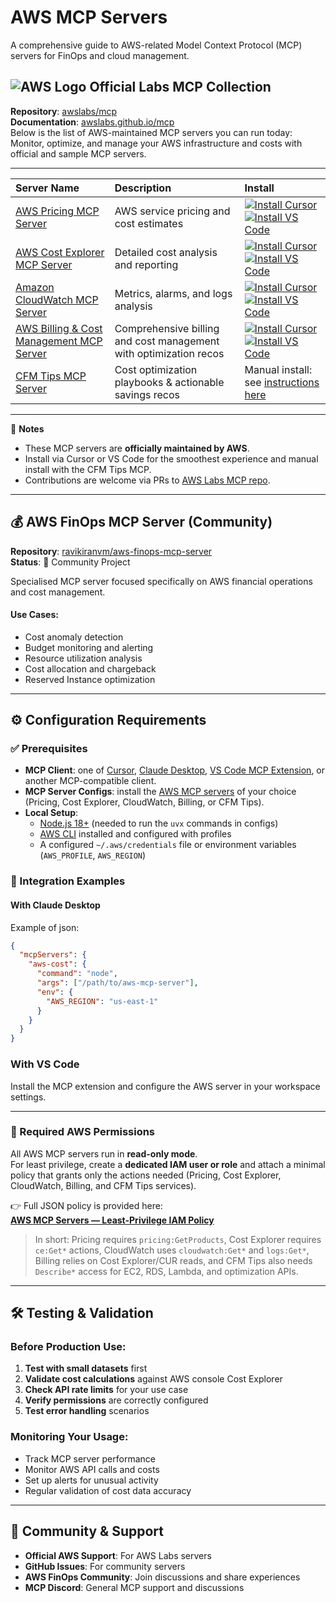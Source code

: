# AWS MCP Servers

A comprehensive guide to AWS-related Model Context Protocol (MCP) servers for FinOps and cloud management.

## ![AWS Logo](https://www.vectorlogo.zone/logos/amazon_aws/amazon_aws-icon.svg) Official Labs MCP Collection

**Repository**: [awslabs/mcp](https://github.com/awslabs/mcp)  
**Documentation**: [awslabs.github.io/mcp](https://awslabs.github.io/mcp/)  
Below is the list of AWS-maintained MCP servers you can run today: Monitor, optimize, and manage your AWS infrastructure and costs with official and sample MCP servers.

---




| **Server Name** | **Description** | **Install** |
|:----------------|:----------------|:-------------|
| [AWS Pricing MCP Server](https://awslabs.github.io/mcp/servers/aws-pricing-mcp-server/) | AWS service pricing and cost estimates | [![Install Cursor](https://img.shields.io/badge/Install-Cursor-red?logo=cursor&logoColor=white)](https://cursor.com/en/install-mcp?name=awslabs.aws-pricing-mcp-server&config=ewogICAgImNvbW1hbmQiOiAidXZ4IGF3c2xhYnMuYXdzLXByaWNpbmctbWNwLXNlcnZlckBsYXRlc3QiLAogICAgImVudiI6IHsKICAgICAgIkZBU1RNQ1BfTE9HX0xFVkVMIjogIkVSUk9SIiwKICAgICAgIkFXU19QUk9GSUxFIjogInlvdXItYXdzLXByb2ZpbGUiLAogICAgICAiQVdTX1JFR0lPTiI6ICJ1cy1lYXN0LTEiCiAgICB9LAogICAgImRpc2FibGVkIjogZmFsc2UsCiAgICAiYXV0b0FwcHJvdmUiOiBbXQogIH0K) <br> [![Install VS Code](https://img.shields.io/badge/Install-VS%20Code-blue?logo=visualstudiocode&logoColor=white)](https://insiders.vscode.dev/redirect/mcp/install?name=AWS%20Pricing%20MCP%20Server&config=%7B%22command%22%3A%22uvx%22%2C%22args%22%3A%5B%22awslabs.aws-pricing-mcp-server%40latest%22%5D%2C%22env%22%3A%7B%22FASTMCP_LOG_LEVEL%22%3A%22ERROR%22%2C%22AWS_PROFILE%22%3A%22your-aws-profile%22%2C%22AWS_REGION%22%3A%22us-east-1%22%7D%2C%22disabled%22%3Afalse%2C%22autoApprove%22%3A%5B%5D%7D) |
| [AWS Cost Explorer MCP Server](https://awslabs.github.io/mcp/servers/cost-explorer-mcp-server/) | Detailed cost analysis and reporting | [![Install Cursor](https://img.shields.io/badge/Install-Cursor-red?logo=cursor&logoColor=white)](https://cursor.com/en/install-mcp?name=awslabs.cost-explorer-mcp-server&config=eyJjb21tYW5kIjoidXZ4IGF3c2xhYnMuY29zdC1leHBsb3Jlci1tY3Atc2VydmVyQGxhdGVzdCIsImVudiI6eyJBV1NfUFJPRklMRSI6InlvdXItYXdzLXByb2ZpbGUiLCJBV1NfUkVHSU9OIjoidXMtZWFzdC0xIiwiRkFTVE1DUF9MT0dfTEVWRUwiOiJFUlJPUiJ9LCJkaXNhYmxlZCI6ZmFsc2UsImF1dG9BcHByb3ZlIjpbXX0%3D) <br> [![Install VS Code](https://img.shields.io/badge/Install-VS%20Code-blue?logo=visualstudiocode&logoColor=white)](https://insiders.vscode.dev/redirect/mcp/install?name=Cost%20Explorer%20MCP%20Server&config=%7B%22command%22%3A%22uvx%22%2C%22args%22%3A%5B%22awslabs.cost-explorer-mcp-server%40latest%22%5D%2C%22env%22%3A%7B%22AWS_PROFILE%22%3A%22your-aws-profile%22%2C%22AWS_REGION%22%3A%22us-east-1%22%2C%22FASTMCP_LOG_LEVEL%22%3A%22ERROR%22%7D%2C%22disabled%22%3Afalse%2C%22autoApprove%22%3A%5B%5D%7D) |
| [Amazon CloudWatch MCP Server](https://awslabs.github.io/mcp/servers/aws-cloudwatch-mcp-server/) | Metrics, alarms, and logs analysis | [![Install Cursor](https://img.shields.io/badge/Install-Cursor-red?logo=cursor&logoColor=white)](https://cursor.com/en/install-mcp?name=awslabs.cloudwatch-mcp-server&config=ewogICAgImF1dG9BcHByb3ZlIjogW10sCiAgICAiZGlzYWJsZWQiOiBmYWxzZSwKICAgICJjb21tYW5kIjogInV2eCBhd3NsYWJzLmNsb3Vkd2F0Y2gtbWNwLXNlcnZlckBsYXRlc3QiLAogICAgImVudiI6IHsKICAgICAgIkFXU19QUk9GSUxFIjogIltUaGUgQVdTIFByb2ZpbGUgTmFtZSB0byB1c2UgZm9yIEFXUyBhY2Nlc3NdIiwKICAgICAgIkZBU1RNQ1BfTE9HX0xFVkVMIjogIkVSUk9SIgogICAgfSwKICAgICJ0cmFuc3BvcnRUeXBlIjogInN0ZGlvIgp9) <br> [![Install VS Code](https://img.shields.io/badge/Install-VS%20Code-blue?logo=visualstudiocode&logoColor=white)](https://insiders.vscode.dev/redirect/mcp/install?name=CloudWatch%20MCP%20Server&config=%7B%22autoApprove%22%3A%5B%5D%2C%22disabled%22%3Afalse%2C%22command%22%3A%22uvx%22%2C%22args%22%3A%5B%22awslabs.cloudwatch-mcp-server%40latest%22%5D%2C%22env%22%3A%7B%22AWS_PROFILE%22%3A%22%5BThe%20AWS%20Profile%20Name%20to%20use%20for%20AWS%20access%5D%22%2C%22FASTMCP_LOG_LEVEL%22%3A%22ERROR%22%7D%2C%22transportType%22%3A%22stdio%22%7D) |
| [AWS Billing & Cost Management MCP Server](https://awslabs.github.io/mcp/servers/billing-cost-management-mcp-server/) | Comprehensive billing and cost management with optimization recos | [![Install Cursor](https://img.shields.io/badge/Install-Cursor-red?logo=cursor&logoColor=white)](https://cursor.com/en/install-mcp?name=awslabs.billing-cost-management-mcp-server&config=ewogICAgImNvbW1hbmQiOiAidXZ4IGF3c2xhYnMuYmlsbGluZy1jb3N0LW1hbmFnZW1lbnQtbWNwLXNlcnZlckBsYXRlc3QiLAogICAgImVudiI6IHsKICAgICAgIkZBU1RNQ1BfTE9HX0xFVkVMIjogIkVSUk9SIiwKICAgICAgIkFXU19QUk9GSUxFIjogInlvdXItYXdzLXByb2ZpbGUiLAogICAgICAiQVdTX1JFR0lPTiI6ICJ1cy1lYXN0LTEiCiAgICB9LAogICAgImRpc2FibGVkIjogZmFsc2UsCiAgICAiYXV0b0FwcHJvdmUiOiBbXQogIH0K) <br> [![Install VS Code](https://img.shields.io/badge/Install-VS%20Code-blue?logo=visualstudiocode&logoColor=white)](https://insiders.vscode.dev/redirect/mcp/install?name=AWS%20Billing%20and%20Cost%20Management%20MCP%20Server&config=%7B%22command%22%3A%22uvx%22%2C%22args%22%3A%5B%22awslabs.billing-cost-management-mcp-server%40latest%22%5D%2C%22env%22%3A%7B%22FASTMCP_LOG_LEVEL%22%3A%22ERROR%22%2C%22AWS_PROFILE%22%3A%22your-aws-profile%22%2C%22AWS_REGION%22%3A%22us-east-1%22%7D%2C%22disabled%22%3Afalse%2C%22autoApprove%22%3A%5B%5D%7D) |
| [CFM Tips MCP Server](https://github.com/aws-samples/sample-cfm-tips-mcp) | Cost optimization playbooks & actionable savings recos | Manual install: see [instructions here](https://github.com/aws-samples/sample-cfm-tips-mcp#installation) |

---

📝 **Notes**
- These MCP servers are **officially maintained by AWS**.  
- Install via Cursor or VS Code for the smoothest experience and manual install with the CFM Tips MCP.  
- Contributions are welcome via PRs to [AWS Labs MCP repo](https://github.com/awslabs/mcp). 
---



## 💰 AWS FinOps MCP Server (Community)

**Repository**: [ravikiranvm/aws-finops-mcp-server](https://github.com/ravikiranvm/aws-finops-mcp-server)  
**Status**: 🧪 Community Project

Specialised MCP server focused specifically on AWS financial operations and cost management.


#### Use Cases:
- Cost anomaly detection
- Budget monitoring and alerting
- Resource utilization analysis
- Cost allocation and chargeback
- Reserved Instance optimization

---



## ⚙️ Configuration Requirements

### ✅ Prerequisites
- **MCP Client**: one of [Cursor](https://cursor.com), [Claude Desktop](https://modelcontextprotocol.io/clients/claude), [VS Code MCP Extension](https://marketplace.visualstudio.com/items?itemName=aws), or another MCP-compatible client.  
- **MCP Server Configs**: install the [AWS MCP servers](#-aws-mcp-servers) of your choice (Pricing, Cost Explorer, CloudWatch, Billing, or CFM Tips).  
- **Local Setup**:
  - [Node.js 18+](https://nodejs.org) (needed to run the `uvx` commands in configs)  
  - [AWS CLI](https://docs.aws.amazon.com/cli/latest/userguide/getting-started-install.html) installed and configured with profiles  
  - A configured `~/.aws/credentials` file or environment variables (`AWS_PROFILE`, `AWS_REGION`)  



### 🔧 Integration Examples

#### With Claude Desktop
Example of json: 

```json
{
  "mcpServers": {
    "aws-cost": {
      "command": "node",
      "args": ["/path/to/aws-mcp-server"],
      "env": {
        "AWS_REGION": "us-east-1"
      }
    }
  }
}
```

### With VS Code
Install the MCP extension and configure the AWS server in your workspace settings.

---



### 🔐 Required AWS Permissions

All AWS MCP servers run in **read-only mode**.  
For least privilege, create a **dedicated IAM user or role** and attach a minimal policy that grants only the actions needed (Pricing, Cost Explorer, CloudWatch, Billing, and CFM Tips services).  

👉 Full JSON policy is provided here:  
[**AWS MCP Servers — Least-Privilege IAM Policy**](../tooling-governance/security-privileges-aws.md)  

> In short: Pricing requires `pricing:GetProducts`, Cost Explorer requires `ce:Get*` actions, CloudWatch uses `cloudwatch:Get*` and `logs:Get*`, Billing relies on Cost Explorer/CUR reads, and CFM Tips also needs `Describe*` access for EC2, RDS, Lambda, and optimization APIs.

---



## 🛠️ Testing & Validation

### Before Production Use:
1. **Test with small datasets** first
2. **Validate cost calculations** against AWS console Cost Explorer
3. **Check API rate limits** for your use case
4. **Verify permissions** are correctly configured
5. **Test error handling** scenarios

### Monitoring Your Usage:
- Track MCP server performance
- Monitor AWS API calls and costs
- Set up alerts for unusual activity
- Regular validation of cost data accuracy

---



## 🤝 Community & Support

- **Official AWS Support**: For AWS Labs servers
- **GitHub Issues**: For community servers
- **AWS FinOps Community**: Join discussions and share experiences
- **MCP Discord**: General MCP support and discussions


